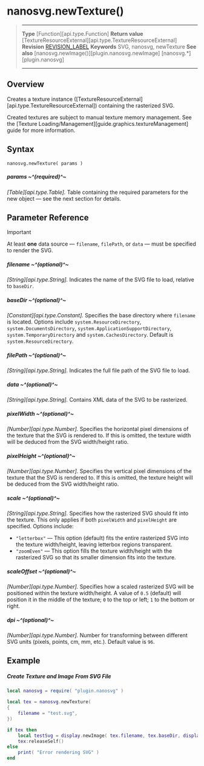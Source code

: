 # nanosvg.newTexture()

> --------------------- ------------------------------------------------------------------------------------------
> __Type__              [Function][api.type.Function]
> __Return value__      [TextureResourceExternal][api.type.TextureResourceExternal]
> __Revision__          [REVISION_LABEL](REVISION_URL)
> __Keywords__          SVG, nanosvg, newTexture
> __See also__          [nanosvg.newImage()][plugin.nanosvg.newImage]
>						[nanosvg.*][plugin.nanosvg]
> --------------------- ------------------------------------------------------------------------------------------

## Overview

Creates a texture instance \([TextureResourceExternal][api.type.TextureResourceExternal]\) containing the rasterized SVG.

<div class="docs-tip-outer docs-tip-color-alert">
<div class="docs-tip-inner-left">
<div class="fa fa-exclamation-circle" style="font-size: 35px;"></div>
</div>
<div class="docs-tip-inner-right">

Created textures are subject to manual texture memory management. See the [Texture Loading/Management][guide.graphics.textureManagement] guide for more information.

</div>
</div>


## Syntax

    nanosvg.newTexture( params )

##### params ~^(required)^~
_[Table][api.type.Table]._ Table containing the required parameters for the new object&nbsp;&mdash; see the next section for details.


## Parameter Reference

<div class="guide-notebox-imp">
<div class="notebox-title-imp">Important</div>

At least __one__ data source&nbsp;&mdash; `filename`, `filePath`, <nobr>or `data` &mdash;</nobr> must be specified to render the SVG.

</div>

##### filename ~^(optional)^~
_[String][api.type.String]._ Indicates the name of the SVG file to load, relative to `baseDir`.

##### baseDir ~^(optional)^~
_[Constant][api.type.Constant]._ Specifies the base directory where `filename` is located. Options include `system.ResourceDirectory`, `system.DocumentsDirectory`, `system.ApplicationSupportDirectory`, `system.TemporaryDirectory` and `system.CachesDirectory`. Default is `system.ResourceDirectory`.

##### filePath ~^(optional)^~
_[String][api.type.String]._ Indicates the full file path of the SVG file to load.

##### data ~^(optional)^~
_[String][api.type.String]._ Contains XML data of the SVG to be rasterized.

##### pixelWidth ~^(optional)^~
_[Number][api.type.Number]._ Specifies the horizontal pixel dimensions of the texture that the SVG is rendered to. If this is omitted, the texture width will be deduced from the SVG width/height ratio.

##### pixelHeight ~^(optional)^~
_[Number][api.type.Number]._ Specifies the vertical pixel dimensions of the texture that the SVG is rendered to. If this is omitted, the texture height will be deduced from the SVG width/height ratio.

##### scale ~^(optional)^~
_[String][api.type.String]._ Specifies how the rasterized SVG should fit into the texture. This only applies if both `pixelWidth` and `pixelHeight` are specified. Options&nbsp;include:

* `"letterbox"` &mdash; This option (default) fits the entire rasterized SVG into the texture width/height, leaving letterbox regions transparent.
* `"zoomEven"` &mdash; This option fills the texture width/height with the rasterized SVG so that its smaller dimension fits into the texture.

##### scaleOffset ~^(optional)^~
_[Number][api.type.Number]._ Specifies how a scaled rasterized SVG will be positioned within the texture width/height. A value of `0.5`&nbsp;(default) will position it in the middle of the texture; `0` to the top or left; `1` to the bottom or right.

##### dpi ~^(optional)^~
_[Number][api.type.Number]._ Number for transforming between different SVG units (pixels,&nbsp;points, <nobr>cm, mm, etc.).</nobr> Default value is `96`.


## Example

##### Create Texture and Image From SVG File

``````lua
local nanosvg = require( "plugin.nanosvg" )

local tex = nanosvg.newTexture(
{
	filename = "test.svg",
})

if tex then
	local testSvg = display.newImage( tex.filename, tex.baseDir, display.contentCenterX, display.contentCenterY )
	tex:releaseSelf()
else
	print( "Error rendering SVG" )
end
``````
